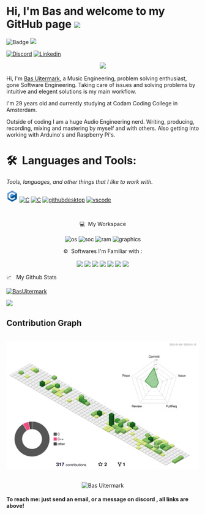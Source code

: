 # Hi, I'm Bas and welcome to my GitHub page <img src="https://media.giphy.com/media/hvRJCLFzcasrR4ia7z/giphy.gif" width=25> 

![Badge](https://visitor-counter-badge.vercel.app/api/BasUitermark/BasUitermark) <a href="https://www.github.com/BasUitermark" target="_blank" rel="noreferrer"><img
src="https://img.shields.io/github/followers/BasUitermark?logo=github&style=for-the-badge&color=0891b2&labelColor=1c1917" /></a>

[![Discord](https://img.shields.io/static/v1?label=&labelColor=6E85D3&message=Pr1mal&color=555555&style=flat&logo=discord&logoColor=white)](https://discord.com/users/Pr1mal#8174)
[![Linkedin](https://img.shields.io/static/v1?label=&message=Linkedin&color=0E7FBF&&&style=flat&logo=linkedin&logoColor=white)](https://www.linkedin.com/in/bas-uitermark-7851751a4/)

<p align="center">
  <a href="https://github.com/DenverCoder1/readme-typing-svg"><img src="https://readme-typing-svg.herokuapp.com?lines=Computer+Science+Student;Music%20Enthusiast;Cats;Always%20learning%20new%20things;Reading&center=true&width=500&height=50"></a>
</p>

Hi, I'm [Bas Uitermark](https://github.com/BasUitermark), a Music Engineering, problem solving enthusiast, gone Software Engineering. Taking care of issues and solving problems by intuitive and elegent solutions is my main workflow.

I'm 29 years old and currently studying at Codam Coding College in Amsterdam.

Outside of coding I am a huge Audio Engineering nerd. Writing, producing, recording, mixing and mastering by myself and with others. Also getting into working with Arduino's and Raspberry Pi's.

# 🛠 **&nbsp;Languages and Tools:** 
<i>Tools, languages, and other things that I like to work with.</i> 

<a href="https://docs.microsoft.com/en-us/cpp/?view=msvc-170" target="_blank" rel="noreferrer"><img src="https://raw.githubusercontent.com/devicons/devicon/master/icons/c/c-original.svg" height="30" alt="C" /></a>
<a href="https://docs.microsoft.com/en-us/cpp/?view=msvc-170" target="_blank" rel="noreferrer"><img src="https://cdn.jsdelivr.net/gh/devicons/devicon/icons/cplusplus/cplusplus-original.svg" height="30" alt="C" /></a>
<a href="https://www.python.org/" target="_blank" rel="noreferrer"><img src="https://cdn.jsdelivr.net/gh/devicons/devicon/icons/python/python-original.svg" height="30" alt="C" /></a>
<a href="https://desktop.github.com/" target="_blank" rel="noreferrer"><img src="https://avatars.githubusercontent.com/u/13171334?s=200&v=4" height="30" alt="githubdesktop" /></a>
<a href="https://code.visualstudio.com/" target="_blank" rel="noreferrer"><img src="https://upload.wikimedia.org/wikipedia/commons/thumb/9/9a/Visual_Studio_Code_1.35_icon.svg/1024px-Visual_Studio_Code_1.35_icon.svg.png" height="30" alt="vscode" /></a>


<br>

<p align='center'>
  💻 &nbsp;My Workspace<br/><br/>
  <img alt="os" src="https://img.shields.io/badge/Manjaro-LENOVO_Legion_5_Pro-0078D6?style=for-the-badge&logo=manjaro&logoColor=white" />
  <img alt="soc" src="https://img.shields.io/badge/AMD_Ryzen_7_5800H-0071C5?style=for-the-badge&logo=amd&logoColor=white" />
  <img alt="ram" src="https://img.shields.io/badge/RAM-16GB-%230071C5.svg?&style=for-the-badge&logoColor=white" />
  <img alt="graphics" src="https://img.shields.io/badge/NVIDIA-GTX3060-76B900?style=for-the-badge&logo=nvidia&logoColor=white" />
</p>

<p align='center'>
  ⚙️ &nbsp;Softwares I'm Familiar with :<br><br>
<img src="https://img.shields.io/badge/Visual_Studio_Code-0078D4?style=for-the-badge&logo=visual%20studio%20code&logoColor=white" />
<img src="https://img.shields.io/badge/Blender-FFA500?style=for-the-badge&logo=blender&logoColor=white" />
<img src="https://img.shields.io/badge/Cubase-D83B01?style=for-the-badge&logo=cubase&logoColor=white" />
<img src="https://img.shields.io/badge/Reaper-0078D4?style=for-the-badge&logo=reaper&logoColor=white" />
<img src="https://img.shields.io/badge/Adobe%20Premiere%20Pro-9999FF?style=for-the-badge&logo=Adobe%20Premiere%20Pro&logoColor=black" />
<img src="https://img.shields.io/badge/Microsoft_Office-D83B01?style=for-the-badge&logo=microsoft-office&logoColor=white" />
<img src="https://img.shields.io/badge/Google_Sheets-1fa643?style=for-the-badge&logo=google&logoColor=white" />
</p>

📈 &nbsp; My Github Stats
<p align="left"> <a href="https://github.com/ryo-ma/github-profile-trophy"><img src="https://github-profile-trophy.vercel.app/?username=BasUitermark&theme=darkhub&margin-w=15&margin-h=15&coloumn=3&row=1" alt="BasUitermark" /></a> </p>

<a href="http://www.github.com/BasUitermark"><img src="https://github-readme-streak-stats.herokuapp.com/?user=BasUitermark&stroke=ffffff&background=000000&ring=0891b2&fire=FF0000&currStreakNum=ffffff&currStreakLabel=0891b2&sideNums=ffffff&sideLabels=ffffff&dates=ffffff&hide_border=false" /></a>
  
## Contribution Graph
  <br/>
   <a href="https://github.com/BasUitermark"><img alt="Bas's Activity Graph" src="https://github.com/BasUitermark/BasUitermark/blob/master/profile-3d-contrib/profile-green-animate.svg" /></a>
  <br/>

<br/>

<p align="center"> <img src="https://komarev.com/ghpvc/?username=BasUitermark&label=Profile%20views&color=blueviolet&style=flat" alt="Bas Uitermark" /> </p>

#### To reach me: just send an email, or a message on discord , all links are above! 
